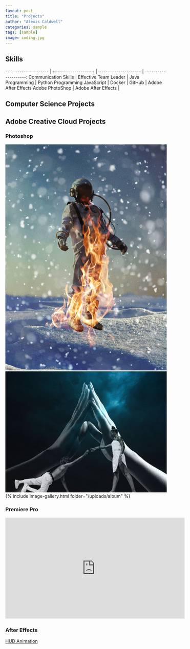 ```yaml
---
layout: post
title: "Projects"
author: "Alexis Caldwell"
categories: sample
tags: [sample]
image: coding.jpg
---
```

## Skills

--------------------- | :-------------------: | :-------------------- | --------------------:
Communication Skills  | Effective Team Leader | Java Programming      | Python Programming
JavaScript            | Docker                | GitHub                | Adobe After Effects
Adobe PhotoShop       | Adobe After Effects   |

## Computer Science Projects

## Adobe Creative Cloud Projects

### Photoshop

![Astronaut](assets/img/AstroOnFire.jpg)
![Collage](assets/img/FinishedCollage.jpg)
{% include image-gallery.html folder="/uploads/album" %}
### Premiere Pro

<iframe width="560" height="315" src="https://youtu.be/9K02CDbJBjw" frameborder="0" allowfullscreen></iframe>

### After Effects

[HUD Animation](https://youtu.be/iiQ0ZIUGLbo)
